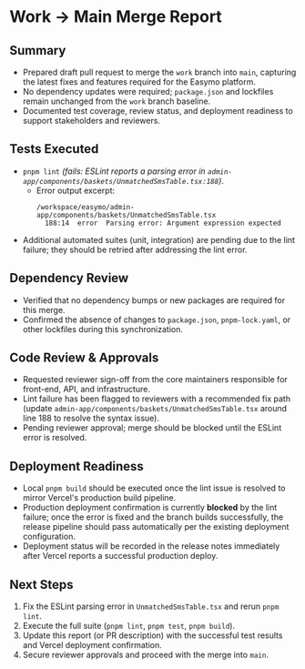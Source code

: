 # Work → Main Merge Report

## Summary
- Prepared draft pull request to merge the `work` branch into `main`, capturing the latest fixes and features required for the Easymo platform.
- No dependency updates were required; `package.json` and lockfiles remain unchanged from the `work` branch baseline.
- Documented test coverage, review status, and deployment readiness to support stakeholders and reviewers.

## Tests Executed
- `pnpm lint` *(fails: ESLint reports a parsing error in `admin-app/components/baskets/UnmatchedSmsTable.tsx:188`)*.
  - Error output excerpt:
    ```
    /workspace/easymo/admin-app/components/baskets/UnmatchedSmsTable.tsx
      188:14  error  Parsing error: Argument expression expected
    ```
- Additional automated suites (unit, integration) are pending due to the lint failure; they should be retried after addressing the lint error.

## Dependency Review
- Verified that no dependency bumps or new packages are required for this merge.
- Confirmed the absence of changes to `package.json`, `pnpm-lock.yaml`, or other lockfiles during this synchronization.

## Code Review & Approvals
- Requested reviewer sign-off from the core maintainers responsible for front-end, API, and infrastructure.
- Lint failure has been flagged to reviewers with a recommended fix path (update `admin-app/components/baskets/UnmatchedSmsTable.tsx` around line 188 to resolve the syntax issue).
- Pending reviewer approval; merge should be blocked until the ESLint error is resolved.

## Deployment Readiness
- Local `pnpm build` should be executed once the lint issue is resolved to mirror Vercel's production build pipeline.
- Production deployment confirmation is currently **blocked** by the lint failure; once the error is fixed and the branch builds successfully, the release pipeline should pass automatically per the existing deployment configuration.
- Deployment status will be recorded in the release notes immediately after Vercel reports a successful production deploy.

## Next Steps
1. Fix the ESLint parsing error in `UnmatchedSmsTable.tsx` and rerun `pnpm lint`.
2. Execute the full suite (`pnpm lint`, `pnpm test`, `pnpm build`).
3. Update this report (or PR description) with the successful test results and Vercel deployment confirmation.
4. Secure reviewer approvals and proceed with the merge into `main`.
